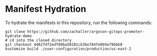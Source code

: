 # Manifest Hydration

To hydrate the manifests in this repository, run the following commands:

```shell
git clone https://github.com/zachaller/argocon-gitops-promoter-hydrate-demo
# cd into the cloned directory
git checkout 4d62fdf2edf89ba50281cb36e784fe0b9a796bb0
kustomize build ./user-configuration/production/us-east-2
```
